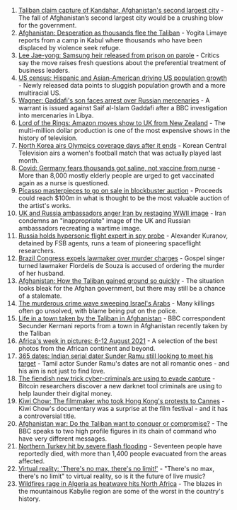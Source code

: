 1. [Taliban claim capture of Kandahar, Afghanistan's second largest city](https://www.bbc.co.uk/news/world-asia-58191638) - The fall of Afghanistan’s second largest city would be a crushing blow for the government.
2. [Afghanistan: Desperation as thousands flee the Taliban](https://www.bbc.co.uk/news/world-asia-58191043) - Yogita Limaye reports from a camp in Kabul where thousands who have been displaced by violence seek refuge.
3. [Lee Jae-yong: Samsung heir released from prison on parole](https://www.bbc.co.uk/news/world-asia-58196575) - Critics say the move raises fresh questions about the preferential treatment of business leaders.
4. [US census: Hispanic and Asian-American driving US population growth](https://www.bbc.co.uk/news/world-us-canada-58195166) - Newly released data points to sluggish population growth and a more multiracial US.
5. [Wagner: Gaddafi's son faces arrest over Russian mercenaries](https://www.bbc.co.uk/news/world-africa-58191433) - A warrant is issued against Saif al-Islam Gaddafi after a BBC investigation into mercenaries in Libya.
6. [Lord of the Rings: Amazon moves show to UK from New Zealand](https://www.bbc.co.uk/news/business-58196473) - The multi-million dollar production is one of the most expensive shows in the history of television.
7. [North Korea airs Olympics coverage days after it ends](https://www.bbc.co.uk/news/world-asia-58196464) - Korean Central Television airs a women's football match that was actually played last month.
8. [Covid: Germany fears thousands got saline, not vaccine from nurse](https://www.bbc.co.uk/news/world-europe-58186032) - More than 8,000 mostly elderly people are urged to get vaccinated again as a nurse is questioned.
9. [Picasso masterpieces to go on sale in blockbuster auction](https://www.bbc.co.uk/news/world-us-canada-58185744) - Proceeds could reach $100m in what is thought to be the most valuable auction of the artist's works.
10. [UK and Russia ambassadors anger Iran by restaging WWII image](https://www.bbc.co.uk/news/world-middle-east-58186006) - Iran condemns an "inappropriate" image of the UK and Russian ambassadors recreating a wartime image.
11. [Russia holds hypersonic flight expert in spy probe](https://www.bbc.co.uk/news/world-europe-58186033) - Alexander Kuranov, detained by FSB agents, runs a team of pioneering spaceflight researchers.
12. [Brazil Congress expels lawmaker over murder charges](https://www.bbc.co.uk/news/world-latin-america-58171370) - Gospel singer turned lawmaker Flordelis de Souza is accused of ordering the murder of her husband.
13. [Afghanistan: How the Taliban gained ground so quickly](https://www.bbc.co.uk/news/world-asia-58187410) - The situation looks bleak for the Afghan government, but there may still be a chance of a stalemate.
14. [The murderous crime wave sweeping Israel's Arabs](https://www.bbc.co.uk/news/world-middle-east-58183954) - Many killings often go unsolved, with blame being put on the police.
15. [Life in a town taken by the Taliban in Afghanistan](https://www.bbc.co.uk/news/world-asia-58194378) - BBC correspondent Secunder Kermani reports from a town in Afghanistan recently taken by the Taliban
16. [Africa's week in pictures: 6-12 August 2021](https://www.bbc.co.uk/news/world-africa-58186939) - A selection of the best photos from the African continent and beyond.
17. [365 dates: Indian serial dater Sunder Ramu still looking to meet his target](https://www.bbc.co.uk/news/world-asia-india-58183168) - Tamil actor Sunder Ramu's dates are not all romantic ones - and his aim is not just to find love.
18. [The fiendish new trick cyber-criminals are using to evade capture](https://www.bbc.co.uk/news/technology-58176113) - Bitcoin researchers discover a new darknet tool criminals are using to help launder their digital money.
19. [Kiwi Chow: The filmmaker who took Hong Kong's protests to Cannes](https://www.bbc.co.uk/news/world-asia-58196411) - Kiwi Chow's documentary was a surprise at the film festival - and it has a controversial title.
20. [Afghanistan war: Do the Taliban want to conquer or compromise?](https://www.bbc.co.uk/news/world-asia-58181670) - The BBC speaks to two high profile figures in its chain of command who have very different messages.
21. [Northern Turkey hit by severe flash flooding](https://www.bbc.co.uk/news/world-58194460) - Seventeen people have reportedly died, with more than 1,400 people evacuated from the areas affected.
22. [Virtual reality: 'There's no max, there's no limit!'](https://www.bbc.co.uk/news/entertainment-arts-58177685) - "There's no max, there's no limit" to virtual reality, so is it the future of live music?
23. [Wildfires rage in Algeria as heatwave hits North Africa](https://www.bbc.co.uk/news/world-africa-58184912) - The blazes in the mountainous Kabylie region are some of the worst in the country's history.
